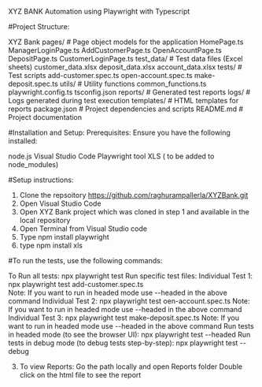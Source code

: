 XYZ BANK Automation using Playwright with Typescript

#Project Structure: 

XYZ Bank
    pages/                  # Page object models for the application
     HomePage.ts
     ManagerLoginPage.ts
     AddCustomerPage.ts
     OpenAccountPage.ts
     DepositPage.ts
     CustomerLoginPage.ts
     test_data/              # Test data files (Excel sheets)
     customer_data.xlsx
     deposit_data.xlsx
    account_data.xlsx
  tests/                  # Test scripts
      add-customer.spec.ts
      open-account.spec.ts
      make-deposit.spec.ts
  utils/                  # Utility functions
      common_functions.ts
  playwright.config.ts
  tsconfig.json
  reports/                # Generated test reports
  logs/                   # Logs generated during test execution
  templates/              # HTML templates for reports
  package.json            # Project dependencies and scripts
  README.md               # Project documentation
  
#Installation and Setup:
Prerequisites:
Ensure you have the following installed:

   node.js
   Visual Studio Code
   Playwright tool
   XLS  ( to be added to node_modules)

#Setup instructions:
 
1. Clone the repsoitory https://github.com/raghurampallerla/XYZBank.git
2. Open Visual Studio Code
3. Open XYZ Bank project  which was cloned in step 1 and  available in the local repository
4. Open Terminal from Visual Studio code
5. Type npm install playwright
6. type npm install xls
   
#To run the tests, use the following commands:

To Run all tests:
          npx playwright test
Run specific test files:
      Individual Test 1:
          npx playwright test add-customer.spec.ts  
          Note: If you want to run in headed mode use --headed in the above command
      Individual Test 2:
          npx playwright test oen-account.spec.ts
          Note: If you want to run in headed mode use --headed in the above command
      Individual Test 3: 
          npx playwright test make-deposit.spec.ts
          Note: If you want to run in headed mode use --headed in the above command
Run tests in headed mode (to see the browser UI):
          npx playwright test --headed
Run tests in debug mode (to debug tests step-by-step):
          npx playwright test --debug

3. To view Reports:
Go the path locally and open Reports folder
Double click on the html file to see the report

